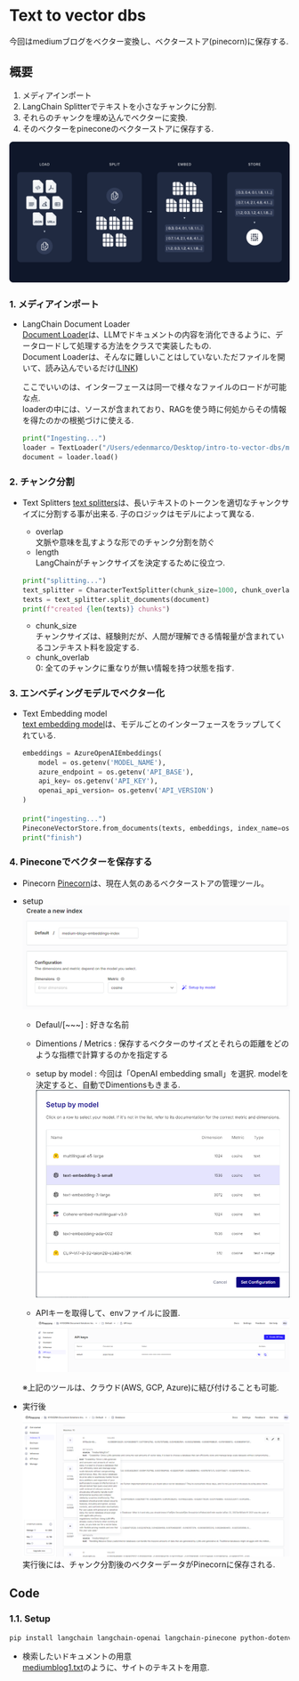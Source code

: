 # Text to vector dbs
今回はmediumブログをベクター変換し、ベクターストア(pinecorn)に保存する.  

## 概要
1. メディアインポート
2. LangChain Splitterでテキストを小さなチャンクに分割.  
3. それらのチャンクを埋め込んでベクターに変換.  
4. そのベクターをpineconeのベクターストアに保存する.  

![alt text](./images/image4.png)

### 1. メディアインポート
- LangChain Document Loader  
    [Document Loader](https://python.langchain.com/v0.1/docs/modules/data_connection/document_loaders/)は、LLMでドキュメントの内容を消化できるように、データロードして処理する方法をクラスで実装したもの.  
    Document Loaderは、そんなに難しいことはしていない.ただファイルを開いて、読み込んでいるだけ([LINK](https://github.com/langchain-ai/langchain/tree/master/libs/langchain/langchain/document_loaders))

    ここでいいのは、インターフェースは同一で様々なファイルのロードが可能な点.  
    loaderの中には、ソースが含まれており、RAGを使う時に何処からその情報を得たのかの根拠づけに使える.  
    ```python
    print("Ingesting...")
    loader = TextLoader("/Users/edenmarco/Desktop/intro-to-vector-dbs/mediumblog1.txt")
    document = loader.load()
    ```

### 2. チャンク分割
- Text Splitters
    [text splitters](https://python.langchain.com/v0.1/docs/modules/data_connection/document_transformers/)は、長いテキストのトークンを適切なチャンクサイズに分割する事が出来る. 子のロジックはモデルによって異なる.  
    - overlap  
        文脈や意味を乱すような形でのチャンク分割を防ぐ
    - length  
        LangChainがチャンクサイズを決定するために役立つ.  

    ```python
    print("splitting...")
    text_splitter = CharacterTextSplitter(chunk_size=1000, chunk_overlap=0)
    texts = text_splitter.split_documents(document)
    print(f"created {len(texts)} chunks")
    ```
    - chunk_size  
        チャンクサイズは、経験則だが、人間が理解できる情報量が含まれているコンテキスト料を設定する.  
    - chunk_overlab  
        0: 全てのチャンクに重なりが無い情報を持つ状態を指す.  


### 3. エンベディングモデルでベクター化
- Text Embedding model  
    [text embedding model](https://python.langchain.com/v0.1/docs/modules/data_connection/text_embedding/)は、モデルごとのインターフェースをラップしてくれている.  

    ```python
    embeddings = AzureOpenAIEmbeddings(
        model = os.getenv('MODEL_NAME'),
        azure_endpoint = os.getenv('API_BASE'),
        api_key= os.getenv('API_KEY'),
        openai_api_version= os.getenv('API_VERSION')
    )

    print("ingesting...")
    PineconeVectorStore.from_documents(texts, embeddings, index_name=os.environ['INDEX_NAME'])
    print("finish")
    ```

### 4. Pineconeでベクターを保存する
- Pinecorn
    [Pinecorn](https://www.pinecone.io/)は、現在人気のあるベクターストアの管理ツール。


-  setup
    ![image](./images/image1.png)

    - Defaul/[~~~] : 好きな名前
    - Dimentions / Metrics : 保存するベクターのサイズとそれらの距離をどのような指標で計算するのかを指定する
    - setup by model : 今回は「OpenAI embedding small」を選択. modelを決定すると、自動でDimentionsもきまる.  
    ![image](./images/image2.png)

    - APIキーを取得して、envファイルに設置.  
    ![image](./images/image3.png)
    


    ※上記のツールは、クラウド(AWS, GCP, Azure)に結び付けることも可能.  

- 実行後  
    ![image](./images/pinecorn.png)
    実行後には、チャンク分割後のベクターデータがPinecornに保存される.  
    

## Code
### 1.1. Setup

```bash
pip install langchain langchain-openai langchain-pinecone python-dotenv langchianhub black
```

- 検索したいドキュメントの用意  
[mediumblog1.txt](./mediumblog1.txt)のように、サイトのテキストを用意.  

